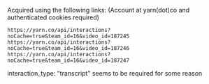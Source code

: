 Acquired using the following links: (Account at yarn(dot)co and authenticated cookies required)

```
https://yarn.co/api/interactions?noCache=true&team_id=16&video_id=187245
https://yarn.co/api/interactions?noCache=true&team_id=16&video_id=187246
https://yarn.co/api/interactions?noCache=true&team_id=16&video_id=187247
```

interaction_type: "transcript" seems to be required for some reason